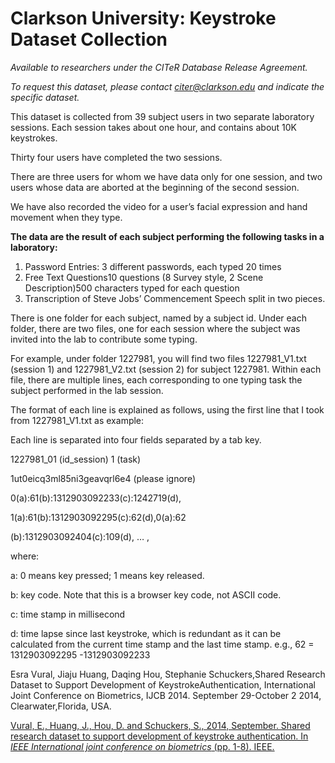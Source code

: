 # Clarkson University: Keystroke Dataset Collection

*Available to researchers under the CITeR Database Release Agreement.*

*To request this dataset, please contact citer@clarkson.edu and indicate the specific dataset.*

This dataset is collected from 39 subject users in two separate laboratory sessions. Each session takes about one hour, and contains about 10K keystrokes.

Thirty four users have completed the two sessions.

There are three users for whom we have data only for one session,  and two users whose data are aborted at the beginning of the second session.

We have also recorded the video for a user’s facial expression and hand movement when they type.

**The data are the result of each subject performing the following tasks in a laboratory:**

1. Password Entries: 3 different passwords, each typed 20 times
2. Free Text Questions10 questions (8 Survey style, 2 Scene Description)500 characters typed for each question
3. Transcription of Steve Jobs’ Commencement Speech split in two pieces.

There is one folder for each subject, named by a subject id. Under each folder, there are two files, one for each session where the subject was invited into the lab to contribute some typing.

For example, under folder 1227981, you will find two files 1227981_V1.txt (session 1) and 1227981_V2.txt (session 2) for subject 1227981. Within each file, there are multiple lines, each corresponding to one typing task the subject performed in the lab session.

The format of each line is explained as follows, using the first line that I took from 1227981_V1.txt as example:

Each line is separated into four fields separated by a tab key.

1227981_01 (id_session) 1 (task)

1ut0eicq3ml85ni3geavqrl6e4 (please ignore)

0(a):61(b):1312903092233(c):1242719(d),

1(a):61(b):1312903092295(c):62(d),0(a):62

(b):1312903092404(c):109(d), … ,

where:

a: 0 means key pressed; 1 means key released.

b: key code. Note that this is a browser key code, not ASCII code.

c: time stamp in millisecond

d: time lapse since last keystroke, which is redundant as it can be calculated from the current time stamp and the last time stamp. e.g., 62 = 1312903092295 -1312903092233

Esra Vural, Jiaju Huang, Daqing Hou, Stephanie Schuckers,Shared Research Dataset to Support Development of KeystrokeAuthentication, International Joint Conference on Biometrics, IJCB 2014. September 29-October 2 2014, Clearwater,Florida, USA.

[Vural, E., Huang, J., Hou, D. and Schuckers, S., 2014, September. Shared research dataset to support development of keystroke authentication. In *IEEE International joint conference on biometrics* (pp. 1-8). IEEE.](https://ieeexplore.ieee.org/document/6996259)
